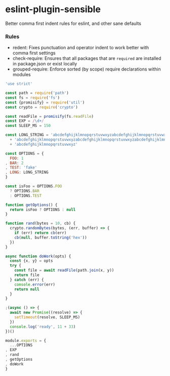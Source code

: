 # eslint-plugin-sensible

Better comma first indent rules for eslint, and other sane defaults

### Rules

* redent: Fixes punctuation and operator indent to work better with comma first settings
* check-require: Ensures that all packages that are `required` are installed in package.json or exist locally
* grouped-require: Enforce sorted (by scope) require declarations within modules

```javascript
'use strict'

const path = require('path')
const fs = require('fs')
const {promisify} = require('util')
const crypto = require('crypto')

const readFile = promisify(fs.readFile)
const EXP = /\d+/
const SLEEP_MS = 150

const LONG_STRING = 'abcdefghijklmnopqrstuvwxyzabcdefghijklmnopqrstuvwxyz'
  + 'abcdefghijklmnopqrstuvwxyzabcdefghijklmnopqrstuvwxyzabcdefghijklmnopqrstuvwxyz'
  + 'abcdefghijklmnopqrstuvwxyz'

const OPTIONS = {
  FOO: 1
, BAR: 2
, TEST: 'fake'
, LONG: LONG_STRING
}

const isFoo = OPTIONS.FOO
  ? OPTIONS.BAR
  : OPTIONS.TEST

function getOptions() {
  return isFoo ? OPTIONS : null
}

function rand(bytes = 10, cb) {
  crypto.randomBytes(bytes, (err, buffer) => {
    if (err) return cb(err)
    cb(null, buffer.toString('hex'))
  })
}

async function doWork(opts) {
  const {x, y} = opts
  try {
    const file = await readFile(path.join(x, y))
    return file
  } catch (err) {
    console.error(err)
    return null
  }
}

;(async () => {
  await new Promise((resolve) => {
    setTimeout(resolve, SLEEP_MS)
  })
  console.log('ready', 11 + 33)
})()

module.exports = {
  ...OPTIONS
, EXP
, rand
, getOptions
, doWork
}
```
